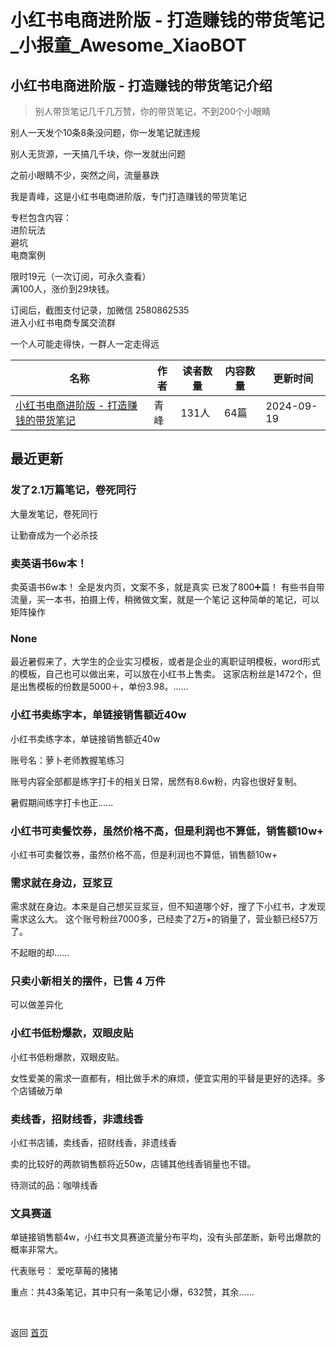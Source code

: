 # 小红书电商进阶版 - 打造赚钱的带货笔记_小报童_Awesome_XiaoBOT

## 小红书电商进阶版 - 打造赚钱的带货笔记介绍
> 别人带货笔记几千几万赞，你的带货笔记，不到200个小眼睛    
    
别人一天发个10条8条没问题，你一发笔记就违规    
    
别人无货源，一天搞几千块，你一发就出问题    
    
之前小眼睛不少，突然之间，流量暴跌    
    
我是青峰，这是小红书电商进阶版，专门打造赚钱的带货笔记    
    
专栏包含内容：    
进阶玩法    
避坑    
电商案例    
    
限时19元（一次订阅，可永久查看）    
满100人，涨价到29块钱。    
    
订阅后，截图支付记录，加微信 2580862535    
进入小红书电商专属交流群    
    
一个人可能走得快，一群人一定走得远  
  


|名称|作者|读者数量|内容数量|更新时间|
|---|---|---|---|---|
|[小红书电商进阶版 - 打造赚钱的带货笔记](https://xiaobot.net/p/xiangmu?refer=0b133df9-27dc-423b-8101-639049001c13)|青峰|131人|64篇|2024-09-19|

## 最近更新
### 发了2.1万篇笔记，卷死同行

大量发笔记，卷死同行

让勤奋成为一个必杀技

### 卖英语书6w本！

卖英语书6w本！ 全是发内页，文案不多，就是真实 已发了800➕篇！ 有些书自带流量，买一本书，拍摄上传，稍微做文案，就是一个笔记
这种简单的笔记，可以矩阵操作

### None

最近暑假来了，大学生的企业实习模板，或者是企业的离职证明模板，word形式的模板，自己也可以做出来，可以放在小红书上售卖。
这家店粉丝是1472个，但是出售模板的份数是5000＋，单份3.98。......

### 小红书卖练字本，单链接销售额近40w

小红书卖练字本，单链接销售额近40w

账号名：萝卜老师教握笔练习

账号内容全部都是练字打卡的相关日常，居然有8.6w粉，内容也很好复制。

暑假期间练字打卡也正......

### 小红书可卖餐饮券，虽然价格不高，但是利润也不算低，销售额10w+

小红书可卖餐饮券，虽然价格不高，但是利润也不算低，销售额10w+

### 需求就在身边，豆浆豆

需求就在身边。本来是自己想买豆浆豆，但不知道哪个好，搜了下小红书，才发现需求这么大。 这个账号粉丝7000多，已经卖了2万+的销量了，营业额已经57万了。

不起眼的却......

### 只卖小新相关的摆件，已售 4 万件

可以做差异化

### 小红书低粉爆款，双眼皮贴

小红书低粉爆款，双眼皮贴。

女性爱美的需求一直都有，相比做手术的麻烦，便宜实用的平替是更好的选择。多个店铺破万单

### 卖线香，招财线香，非遗线香

小红书店铺，卖线香，招财线香，非遗线香

卖的比较好的两款销售额将近50w，店铺其他线香销量也不错。

待测试的品：咖啡线香

### 文具赛道

单链接销售额4w，小红书文具赛道流量分布平均，没有头部垄断，新号出爆款的概率非常大。

代表账号： 爱吃草莓的猪猪

重点：共43条笔记，其中只有一条笔记小爆，632赞，其余......


<a href="https://github.com/Reno9527/awesome-xiaobot" style="color: white; text-decoration: none;">awesome-xiaobot</a>

返回 [首页](../README.md)
